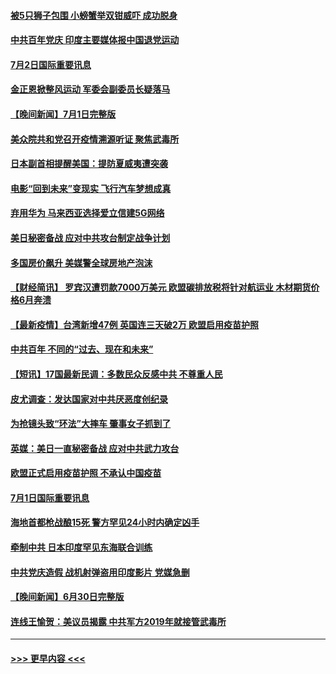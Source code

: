 #### [被5只狮子包围 小螃蟹举双钳威吓 成功脱身](../pages/prog202/a103156576.md?t=07022001) 
#### [中共百年党庆 印度主要媒体报中国退党运动](../pages/prog202/a103156461.md?t=07022001) 
#### [7月2日国际重要讯息](../pages/prog202/a103156522.md?t=07022001) 
#### [金正恩掀整风运动 军委会副委员长疑落马](../pages/prog202/a103156454.md?t=07022001) 
#### [【晚间新闻】7月1日完整版](../pages/prog202/a103156340.md?t=07022001) 
#### [美众院共和党召开疫情溯源听证 聚焦武毒所](../pages/prog202/a103155272.md?t=07022001) 
#### [日本副首相提醒美国：提防夏威夷遭突袭](../pages/prog202/a103155797.md?t=07022001) 
#### [电影“回到未来”变现实 飞行汽车梦想成真](../pages/prog202/a103156179.md?t=07022001) 
#### [弃用华为 马来西亚选择爱立信建5G网络](../pages/prog202/a103156151.md?t=07022001) 
#### [美日秘密备战 应对中共攻台制定战争计划](../pages/prog202/a103156111.md?t=07022001) 
#### [多国房价飙升 美媒警全球房地产泡沫](../pages/prog202/a103155808.md?t=07022001) 
#### [【财经简讯】 罗宾汉遭罚款7000万美元 欧盟碳排放税将针对航运业 木材期货价格6月奔溃](../pages/prog202/a103156071.md?t=07022001) 
#### [【最新疫情】台湾新增47例  英国连三天破2万 欧盟启用疫苗护照](../pages/prog202/a103155946.md?t=07022001) 
#### [中共百年 不同的“过去、现在和未来”](../pages/prog202/a103155972.md?t=07022001) 
#### [【短讯】17国最新民调：多数民众反感中共 不尊重人民](../pages/prog202/a103155865.md?t=07022001) 
#### [皮尤调查：发达国家对中共厌恶度创纪录](../pages/prog202/a103155839.md?t=07022001) 
#### [为抢镜头致“环法”大摔车 肇事女子抓到了](../pages/prog202/a103155666.md?t=07022001) 
#### [英媒：美日一直秘密备战 应对中共武力攻台](../pages/prog202/a103155725.md?t=07022001) 
#### [欧盟正式启用疫苗护照 不承认中国疫苗](../pages/prog202/a103155681.md?t=07022001) 
#### [7月1日国际重要讯息](../pages/prog202/a103155709.md?t=07022001) 
#### [海地首都枪战酿15死 警方罕见24小时内确定凶手](../pages/prog202/a103155550.md?t=07022001) 
#### [牵制中共 日本印度罕见东海联合训练](../pages/prog202/a103155490.md?t=07022001) 
#### [中共党庆造假 战机射弹盗用印度影片 党媒急删](../pages/prog202/a103155497.md?t=07022001) 
#### [【晚间新闻】6月30日完整版](../pages/prog202/a103155480.md?t=07022001) 
#### [连线王愉贺：美议员揭露 中共军方2019年就接管武毒所](../pages/prog202/a103155434.md?t=07022001) 

----
#### [ >>> 更早内容 <<< ](../indexes/prog202-earlier.md)
